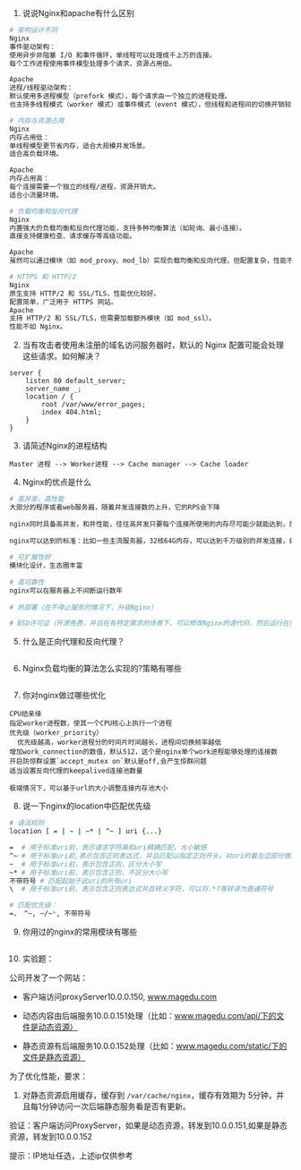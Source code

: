 1. 说说Nginx和apache有什么区别

`````bash
# 架构设计不同
Nginx
事件驱动架构：
使用异步非阻塞 I/O 和事件循环，单线程可以处理成千上万的连接。
每个工作进程使用事件模型处理多个请求，资源占用低。

Apache
进程/线程驱动架构：
默认使用多进程模型（prefork 模式），每个请求由一个独立的进程处理。
也支持多线程模式（worker 模式）或事件模式（event 模式），但线程和进程间的切换开销较高。

# 内存与资源占用
Nginx
内存占用低：
单线程模型更节省内存，适合大规模并发场景。
适合高负载环境。

Apache
内存占用高：
每个连接需要一个独立的线程/进程，资源开销大。
适合小流量环境。

# 负载均衡和反向代理
Nginx
内置强大的负载均衡和反向代理功能，支持多种均衡算法（如轮询、最小连接）。
直接支持健康检查、请求缓存等高级功能。

Apache
虽然可以通过模块（如 mod_proxy、mod_lb）实现负载均衡和反向代理，但配置复杂，性能不如 Nginx。

# HTTPS 和 HTTP/2
Nginx
原生支持 HTTP/2 和 SSL/TLS，性能优化较好。
配置简单，广泛用于 HTTPS 网站。
Apache
支持 HTTP/2 和 SSL/TLS，但需要加载额外模块（如 mod_ssl）。
性能不如 Nginx。
`````





2. 当有攻击者使用未注册的域名访问服务器时，默认的 Nginx 配置可能会处理这些请求。如何解决？

``````
server {
    listen 80 default_server;
    server_name _;
    location / {
        root /var/www/error_pages;
        index 404.html;
    }
}
``````





3. 请简述Nginx的进程结构

``````
Master 进程 --> Worker进程 --> Cache manager --> Cache loader
``````







4. Nginx的优点是什么

``````bash
# 高并发，高性能
大部分的程序或者web服务器，随着并发连接数的上升，它的RPS会下降
   
nginx同时具备高并发，和并性能，往往高并发只要每个连接所使用的内存尽可能少就能达到，而具有高并发的同时具有高性能，需要一个非常好的设计
   
nginx可以达到的标准：比如一些主流服务器，32核64G内存，可以达到千万级别的并发连接，如果处理一些简单的静态资源请求，可以达到一百万级别的RPS
      
# 可扩展性好
模块化设计，生态圈丰富
    
# 高可靠性
nginx可以在服务器上不间断运行数年
   
# 热部署（在不停止服务的情况下，升级Nginx）

# BSD许可证（开源免费，并且在有特定需求的场景下，可以修改Nginx的源代码，然后运行在商业场景下）
``````





5. 什么是正向代理和反向代理？

``````
``````





6. Nginx负载均衡的算法怎么实现的?策略有哪些

``````
``````







7. 你对nginx做过哪些优化

``````
CPU结亲缘
指定worker进程数，使其一个CPU核心上执行一个进程
优先级（worker_priority）
  优先级越高，worker进程分的时间片时间越长，进程间切换频率越低
增加work_connection的数值，默认512，这个是nginx单个work进程能够处理的连接数
开启防惊群设置`accept_mutex on`默认是off,会产生惊群问题
适当设置反向代理的keepalived连接池数量

极端情况下，可以基于url的大小调整连接内存池大小
``````





8. 说一下nginx的location中匹配优先级

``````BASH
# 语法规则
location [ = | ~ | ~* | ^~ ] uri {...}

=  # 用于标准uri前，表示请求字符串和uri精确匹配，大小敏感
^~ # 用于标准uri前,表示包含正则表达式，并且匹配以指定正则开头，对uri的最左边部分做匹配检查，不区分大小写
~  # 用于标准uri前，表示包含正则，区分大小写
~* # 用于标准uri前，表示包含正则，不区分大小写
不带符号 # 匹配起始于此uri的所有uri
\  # 用于标准uri前，表示包含正则表达式并且转义字符，可以将.*?等转译为普通符号

# 匹配优先级：
=， ^~, ~/~*, 不带符号
``````





9. 你用过的nginx的常用模块有哪些

``````
``````





10. 实验题：

公司开发了一个网站：

- 客户端访问proxyServer10.0.0.150, www.magedu.com

- 动态内容由后端服务10.0.0.151处理（比如：www.magedu.com/api/下的文件是动态资源）
- 静态资源有后端服务10.0.0.152处理（比如：www.magedu.com/static/下的文件是静态资源）

为了优化性能，要求：

1. 对静态资源启用缓存，缓存到 `/var/cache/nginx`，缓存有效期为 5分钟，并且每1分钟访问一次后端静态服务看是否有更新。



验证：客户端访问ProxyServer，如果是动态资源，转发到10.0.0.151,如果是静态资源，转发到10.0.0.152

提示：IP地址任选，上述ip仅供参考